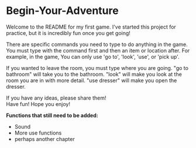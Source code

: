 # Begin-Your-Adventure
<p>Welcome to the README for my first game. I've started this project for practice, but it is incredibly fun once you get going!</p>
<p>There are specific commands you need to type to do anything in the game. You must type with the command first and then an item or location after. For example, in the game, You can only use 'go to', 'look', 'use', or 'pick up'.</p>
<p>If you wanted to leave the room, you must type where you are going. "go to bathroom" will take you to the bathroom. "look" will make you look at the room you are in with more detail. "use dresser" will make you open the dresser.</p>

<p> If you have any ideas, please share them!<br> Have fun! Hope you enjoy! </p>


**Functions that still need to be added:**
<ul>
  <li>Sound</li>
  <li>More use functions</li>
  <li>perhaps another chapter</li>
</ul>


